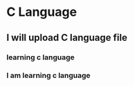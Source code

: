 # C Language
## I will upload C language file

### learning c language
### I am learning c language
